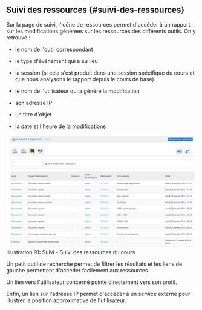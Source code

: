 ## Suivi des ressources {#suivi-des-ressources}

Sur la page de suivi, l&#039;icône de ressources permet d&#039;accéder à un rapport sur les modifications générées sur les ressources des différents outils. On y retrouve :

*   le nom de l&#039;outil correspondant

*   le type d&#039;événement qui a eu lieu

*   la session (si cela s&#039;est produit dans une session spécifique du cours et que nous analysons le rapport depuis le cours de base)

*   le nom de l&#039;utilisateur qui a généré la modification

*   son adresse IP

*   un titre d&#039;objet

*   la date et l&#039;heure de la modifications

![](../assets/image145.png)Illustration 91: Suivi - Suivi des ressources du cours

Un petit outil de recherche permet de filtrer les résultats et les liens de gauche permettent d&#039;accéder facilement aux ressources.

Un lien vers l&#039;utilisateur concerné pointe directement vers son profil.

Enfin, un lien sur l&#039;adresse IP permet d&#039;accéder à un service externe pour illustrer la position approximative de l&#039;utilisateur.